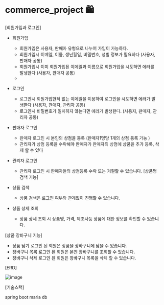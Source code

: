 # commerce_project 🛍️

  [회원가입과 로그인]

- 회원가입
     - 회원가입은 사용자, 판매자 유형으로 나누어 가입이 가능하다. 
    - 회원가입시 이메일, 이름, 생년월일, 비밀번호, 성별 정보가 필요하다 (사용자, 판매자 공통)
    - 회원가입시 이미 회원가입된 이메일과 이름으로 회원가입을 시도하면 에러를 발생한다 (사용자, 판매자 공통)
    - 
- 로그인
    - 로그인시 회원가입한적 없는 이메일을 이용하여 로그인을 시도하면 에러가 발생한다 (사용자, 판매자, 관리자 공통)
    - 로그인시 비밀번호가 일치하지 않는다면 에러가 발생한다. (사용자, 판매자, 관리자 공통)

- 판매자 로그인
    - 판매자 로그인 시 본인의 상점을 등록 (판매자1명당 1개의 상점 등록 가능 )
    - 관리자가 상점 등록을 수락해야 판매자가 판매자의 상점에 상품을 추가 등록, 삭제 할 수 있다

- 관리자 로그인
     - 관리자 로그인 시 판매자들의 상점등록 수락 또는 거절할 수 있습니다.
[상품명 검색 기능]

- 상품 검색
    - 상품 검색은 로그인 여부와 관계없이 진행할 수 있습니다.
- 상품 상세 조회
    - 상품 상세 조회 시 상품명, 가격,  제조사등 상품에 대한 정보를 확인할 수 있습니다.

[상품 장바구니 기능]

- 상품 담기
    로그인 된 회원은 상품을 장바구니에 담을 수 있습니다.
- 장바구니 목록
    로그인 된 회원은 본인 장바구니를 조회할 수 있습니다.
- 장바구니 삭제
    로그인 된 회원은 장바구니 목록을 삭제 할 수 있습니다.


[ERD]

![image](https://github.com/k1mda/project_3/assets/148675403/2d2bf381-1a78-472e-9ce7-ec6854d34093)


[기술스택]

spring boot
maria db




